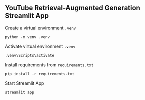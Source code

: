 ## YouTube Retrieval-Augmented Generation Streamlit App

Create a virtual environment `.venv`
```
python -m venv .venv
```

Activate virtual environment `.venv`
```
.venv\Scripts\activate
```

Install requirements from `requirements.txt`
```
pip install -r requirements.txt
```

Start Streamlit App
```
streamlit app
```